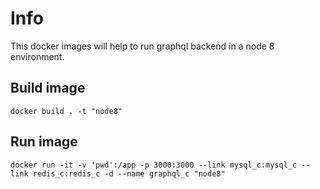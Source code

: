 # Info

This docker images will help to run graphql backend in a node 8 environment.


## Build image
```docker
docker build . -t "node8"
```

## Run image
```docker
docker run -it -v 'pwd':/app -p 3000:3000 --link mysql_c:mysql_c --link redis_c:redis_c -d --name graphql_c "node8"
```
